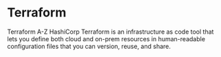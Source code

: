 # Terraform
Terraform A-Z
HashiCorp Terraform is an infrastructure as code tool that lets you define both cloud and on-prem resources in human-readable configuration files that you can version, reuse, and share.

